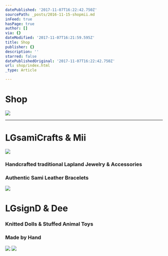 ```yaml
---
datePublished: '2017-11-07T16:22:42.750Z'
sourcePath: _posts/2016-11-15-shopmii.md
inFeed: true
hasPage: true
author: []
via: {}
dateModified: '2017-11-07T16:21:59.595Z'
title: Shop
publisher: {}
description: ''
starred: false
datePublishedOriginal: '2017-11-07T16:22:42.750Z'
url: shop/index.html
_type: Article

---
```

# **Shop**
![](https://the-grid-user-content.s3-us-west-2.amazonaws.com/28b41c7b-f21b-4773-968e-85c3f2dd961c.jpg)

---

# **LGsamiCrafts & Mii**
![](https://the-grid-user-content.s3-us-west-2.amazonaws.com/f27959a9-de6c-49e7-8927-351d748f3182.jpg)

### Handcrafted traditional Lapland Jewelry & Accessories

### Authentic Sami Leather Bracelets
![](https://the-grid-user-content.s3-us-west-2.amazonaws.com/6813b137-c5d3-4e94-9e14-50a1779d7334.png)

# **LGsignD & Dee**

### Knitted Dolls & Stuffed Animal Toys

### Made by Hand
![](https://the-grid-user-content.s3-us-west-2.amazonaws.com/fdd398a7-4353-4ced-8dee-a5f0cdc39ec1.jpg)
![](https://the-grid-user-content.s3-us-west-2.amazonaws.com/eafb7699-032b-4fbe-b8eb-3e29b14cd357.png)